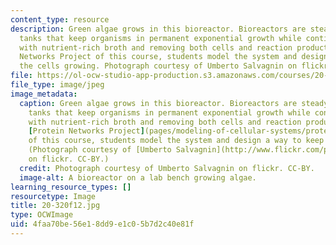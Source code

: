 ```yaml
---
content_type: resource
description: Green algae grows in this bioreactor. Bioreactors are steady-state mixed
  tanks that keep organisms in permanent exponential growth while continuously diluting
  with nutrient-rich broth and removing both cells and reaction products. In the Protein
  Networks Project of this course, students model the system and design a way to keep
  the cells growing. Photograph courtesy of Umberto Salvagnin on flickr. CC-BY.
file: https://ol-ocw-studio-app-production.s3.amazonaws.com/courses/20-320-analysis-of-biomolecular-and-cellular-systems-fall-2012/4faa70be56e18dd9e1c05b7d2c40e81f_20-320f12.jpg
file_type: image/jpeg
image_metadata:
  caption: Green algae grows in this bioreactor. Bioreactors are steady-state mixed
    tanks that keep organisms in permanent exponential growth while continuously diluting
    with nutrient-rich broth and removing both cells and reaction products. In the
    [Protein Networks Project](pages/modeling-of-cellular-systems/protein-networks-project)
    of this course, students model the system and design a way to keep the cells growing.
    (Photograph courtesy of [Umberto Salvagnin](http://www.flickr.com/photos/kaibara/3644661574/)
    on flickr. CC-BY.)
  credit: Photograph courtesy of Umberto Salvagnin on flickr. CC-BY.
  image-alt: A bioreactor on a lab bench growing algae.
learning_resource_types: []
resourcetype: Image
title: 20-320f12.jpg
type: OCWImage
uid: 4faa70be-56e1-8dd9-e1c0-5b7d2c40e81f
---
```

